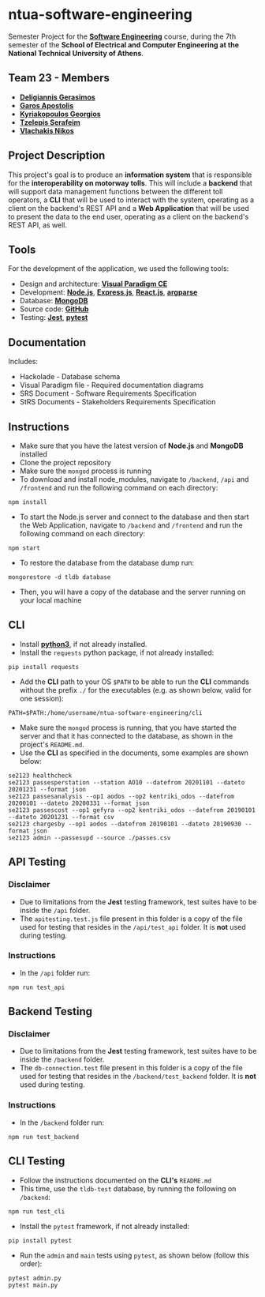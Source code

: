 # ntua-software-engineering

Semester Project for the [**Software Engineering**](https://www.ece.ntua.gr/en/undergraduate/courses/3205) course, during the 7th semester of the **School of Electrical and Computer Engineering at the National Technical University of Athens**.

## Team 23 - Members
- [**Deligiannis Gerasimos**](https://github.com/GerasimosDel)
- [**Garos Apostolis**](https://github.com/ApostolisGaros)
- [**Kyriakopoulos Georgios**](https://github.com/geokyr)
- [**Tzelepis Serafeim**](https://github.com/sertze)
- [**Vlachakis Nikos**](https://github.com/NikosVlachakis)

## Project Description

This project's goal is to produce an **information system** that is responsible for the **interoperability on motorway tolls**. This will include a **backend** that will support data management functions between the different toll operators, a **CLI** that will be used to interact with the system, operating as a client on the backend's REST API and a **Web Application** that will be used to present the data to the end user, operating as a client on the backend's REST API, as well.

## Tools
For the development of the application, we used the following tools:

- Design and architecture: [**Visual Paradigm CE**](https://www.visual-paradigm.com/download/community.jsp)
- Development: [**Node.js**](https://nodejs.org/en), [**Express.js**](https://expressjs.com/), [**React.js**](https://react.dev/), [**argparse**](https://docs.python.org/3/library/argparse.html)
- Database: [**MongoDB**](https://www.mongodb.com/)
- Source code: [**GitHub**](https://github.com/)
- Testing: [**Jest**](https://jestjs.io/), [**pytest**](https://docs.pytest.org/en/7.3.x/)

## Documentation
Includes:

- Hackolade - Database schema
- Visual Paradigm file - Required documentation diagrams
- SRS Document - Software Requirements Specification
- StRS Documents - Stakeholders Requirements Specification

## Instructions
- Make sure that you have the latest version of **Node.js** and **MongoDB** installed
- Clone the project repository
- Make sure the `mongod` process is running
- To download and install node_modules, navigate to `/backend`, `/api` and `/frontend` and run the following command on each directory:
```
npm install
```
- To start the Node.js server and connect to the database and then start the Web Application, navigate to `/backend` and `/frontend` and run the following command on each directory:
```
npm start
```
- To restore the database from the database dump run:
```
mongorestore -d tldb database
```
- Then, you will have a copy of the database and the server running on your local machine

## CLI

- Install [**python3**](https://www.python.org/downloads/), if not already installed.
- Install the `requests` python package, if not already installed:
```
pip install requests
```
- Add the **CLI** path to your OS `$PATH` to be able to run the **CLI** commands without the prefix `./` for the executables (e.g. as shown below, valid for one session):
```
PATH=$PATH:/home/username/ntua-software-engineering/cli
```
- Make sure the `mongod` process is running, that you have started the server and that it has connected to the database, as shown in the project's `README.md`.
- Use the **CLI** as specified in the documents, some examples are shown below:
```
se2123 healthcheck
se2123 passesperstation --station AO10 --datefrom 20201101 --dateto 20201231 --format json
se2123 passesanalysis --op1 aodos --op2 kentriki_odos --datefrom 20200101 --dateto 20200331 --format json
se2123 passescost --op1 gefyra --op2 kentriki_odos --datefrom 20190101 --dateto 20201231 --format csv
se2123 chargesby --op1 aodos --datefrom 20190101 --dateto 20190930 --format json
se2123 admin --passesupd --source ./passes.csv
```

## API Testing

### Disclaimer
- Due to limitations from the **Jest** testing framework, test suites have to be inside the `/api` folder.
- The `apitesting.test.js` file present in this folder is a copy of the file used for testing that resides in the `/api/test_api` folder. It is **not** used during testing.

### Instructions
- In the `/api` folder run:
```
npm run test_api
```

## Backend Testing

### Disclaimer
- Due to limitations from the **Jest** testing framework, test suites have to be inside the `/backend` folder.
- The `db-connection.test` file present in this folder is a copy of the file used for testing that resides in the `/backend/test_backend` folder. It is **not** used during testing.

### Instructions
- In the `/backend` folder run:
```
npm run test_backend
```

## CLI Testing

- Follow the instructions documented on the **CLI's** `README.md`
- This time, use the `tldb-test` database, by running the following on `/backend`:
```
npm run test_cli
```
- Install the `pytest` framework, if not already installed:
```
pip install pytest
```
- Run the `admin` and `main` tests using `pytest`, as shown below (follow this order):
```
pytest admin.py
pytest main.py
```
